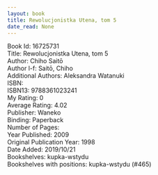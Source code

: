 ```yaml
---
layout: book
title: Rewolucjonistka Utena, tom 5
date_read: None
---
```


Book Id: 16725731<br />
Title: Rewolucjonistka Utena, tom 5<br />
Author: Chiho Saitō<br />
Author l-f: Saitō, Chiho<br />
Additional Authors: Aleksandra Watanuki<br />
ISBN: <br />
ISBN13: 9788361023241<br />
My Rating: 0<br />
Average Rating: 4.02<br />
Publisher: Waneko<br />
Binding: Paperback<br />
Number of Pages: <br />
Year Published: 2009<br />
Original Publication Year: 1998<br />
Date Added: 2019/10/21<br />
Bookshelves: kupka-wstydu<br />
Bookshelves with positions: kupka-wstydu (#465)<br />

